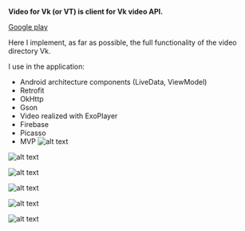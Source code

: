 **Video for Vk (or VT) is client for Vk video API.** 

[Google play](https://play.google.com/store/apps/details?id=akhmedoff.usman.videoforvk)

Here I implement, as far as possible, the full functionality of the video directory Vk.

I use in the application:

 - Android architecture components (LiveData, ViewModel)
 - Retrofit
 - OkHttp
 - Gson
 - Video realized with ExoPlayer
 - Firebase
 - Picasso
 - MVP
![alt text](https://raw.githubusercontent.com/ukakhmedoff/VideoforVk/master/device-2018-03-10-212659.png)

![alt text](https://raw.githubusercontent.com/ukakhmedoff/VideoforVk/master/device-2018-03-10-212717.png)

![alt text](https://raw.githubusercontent.com/ukakhmedoff/VideoforVk/master/device-2018-03-10-213016.png)

![alt text](https://raw.githubusercontent.com/ukakhmedoff/VideoforVk/master/device-2018-03-10-213320.png)

![alt text](https://raw.githubusercontent.com/ukakhmedoff/VideoforVk/master/device-2018-03-10-213544.png)

![alt text](https://raw.githubusercontent.com/ukakhmedoff/VideoforVk/master/device-2018-03-10-213717.png)
